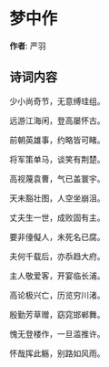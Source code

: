 # 梦中作

**作者**: 严羽

## 诗词内容

少小尚奇节，无意缚珪组。

远游江海闲，登高屡怀古。

前朝英雄事，约略皆可睹。

将军策单马，谈笑有荆楚。

高视蔑袁曹，气已盖寰宇。

天未豁壮图，人空坐崩沮。

丈夫生一世，成败固有主。

要非儓儗人，未死名已腐。

夫何千载后，亦忝趋大府。

主人敬爱客，开宴临长浦。

高论极兴亡，历览穷川渚。

殷勤芳草赠，窈窕邯郸舞。

愧无登楼作，一旦滥推许。

怀哉挥此觞，别路如风雨。

